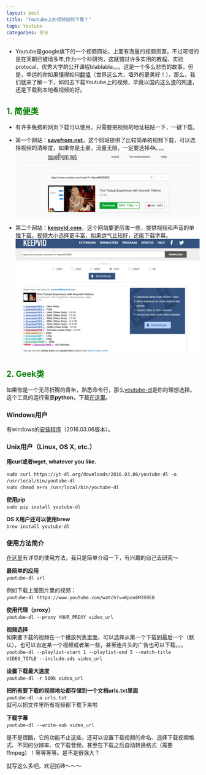 ```yaml
---
layout: post
title: "Youtube上的视频如何下载？"
tags: Youtube
categories: 杂记
---
```

- Youtube是google旗下的一个视频网站，上面有海量的视频资源，不过可惜的是在天朝已被墙多年,作为一个科研狗，这就错过许多实用的教程、实验protocal、优秀大学的公开课程blablabla。。。这是一个多么悲伤的故事。但是，幸运的你如果懂得如何[翻墙](https://blog.phpgao.com/shadowsocks_on_linux.html)（世界这么大，墙外的更美好！），那么，我们就来了解一下，如何去下载Youtube上的视频，毕竟以国内这么渣的网速，还是下载到本地看视频的好。  

## <font color='green'>1. 简便类</font>
- 有许多免费的网页下载可以使用，只需要把视频的地址粘贴一下，一键下载。
- 第一个网站：[**savefrom.net**](http://en.savefrom.net/)，这个网站提供了比较简单的视频下载，可以选择视频的清晰度，如果你是土豪，流量无限，一定要选择4k。。。
![savefrom.net](/media/images/20160307/savefrom.png)


- 第二个网站：[**keepvid.com**](http://keepvid.com/)，这个网站要更厉害一些，提供视频和声音的单独下载，视频大小选择更丰富，如果运气比较好，还能下载字幕。
![keepvid.com](/media/images/20160307/keepvid.png)  


## <font color='green'>2. Geek类</font>
如果你是一个无尽折腾的青年，熟悉命令行，那么[youtube-dl](https://rg3.github.io/youtube-dl/)是你的理想选择。这个工具的运行需要**python**，下载[在这里](https://www.python.org/downloads/)。

### Windows用户
有windows的[安装程序](https://yt-dl.org/downloads/2016.03.06/youtube-dl.exe)（2016.03.06版本）。

### Unix用户（Linux, OS X, etc.）
**用curl或者wget, whatever you like.**  
 
`sudo curl https://yt-dl.org/downloads/2016.03.06/youtube-dl -o /usr/local/bin/youtube-dl`  
`sudo chmod a+rx /usr/local/bin/youtube-dl`  

**使用pip**  
`sudo pip install youtube-dl`  

**OS X用户还可以使用brew**   
`brew install youtube-dl`  
  

### 使用方法简介      
[在这里](https://github.com/rg3/youtube-dl/blob/master/README.md#readme)有详尽的使用方法，我只是简单介绍一下，有兴趣的自己去研究～  

**最简单的应用**  
`youtube-dl url`

例如下载上面图片里的视频：   
`youtube-dl https://www.youtube.com/watch?v=Kpoo6M3S9E8`

**使用代理（proxy）**    
`youtube-dl --proxy YOUR_PROXY video_url`

**视频选择**    
如果要下载的视频在一个播放列表里面，可以选择从第一个下载到最后一个（默认），也可以自定某一个视频或者某一些，甚至连片头的广告也可以下载。。。  
`youtube-dl --playlist-start 1 --playlist-end 5 --match-title VIDEO_TITLE --include-ads video_url`  

**设置下载最大速度**  
`youtube-dl -r 500k video_url`  

**把所有要下载的视频地址都存储到一个文档urls.txt里面**     
`youtube-dl -a urls.txt`  
就可以把文件里所有视频都下载下来啦  

**下载字幕**   
`youtube-dl --write-sub video_url`  

是不是很酷，它的功能不止这些，还可以设置下载视频的命名、选择下载视频格式、不同的分辨率、仅下载音频，甚至在下载之后自动转换格式（需要ffmpeg）！等等等等。是不是很强大？

就写这么多吧，欢迎拍砖～～～

 
